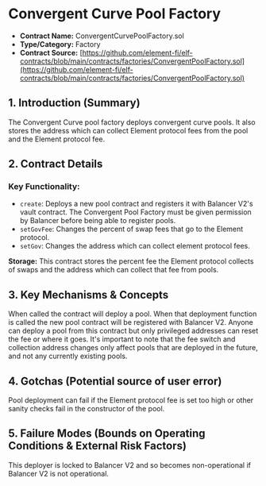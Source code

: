 # Convergent Curve Pool Factory

* **Contract Name:** ConvergentCurvePoolFactory.sol
* **Type/Category:** Factory
* **Contract Source:** [https://github.com/element-fi/elf-contracts/blob/main/contracts/factories/ConvergentPoolFactory.sol](https://github.com/element-fi/elf-contracts/blob/main/contracts/factories/ConvergentPoolFactory.sol)

## 1. Introduction (Summary)

The Convergent Curve pool factory deploys convergent curve pools. It also stores the address which can collect Element protocol fees from the pool and the Element protocol fee.

## 2. Contract Details

### **Key Functionality:**

* `create`: Deploys a new pool contract and registers it with Balancer V2's vault contract. The Convergent Pool Factory must be given permission by Balancer before being able to register pools.&#x20;
* `setGovFee`: Changes the percent of swap fees that go to the Element protocol.
* `setGov`: Changes the address which can collect element protocol fees.

**Storage:** This contract stores the percent fee the Element protocol collects of swaps and the address which can collect that fee from pools.

## 3. Key Mechanisms & Concepts

When called the contract will deploy a pool. When that deployment function is called the new pool contract will be registered with Balancer V2. Anyone can deploy a pool from this contract but only privileged addresses can reset the fee or where it goes. It's important to note that the fee switch and collection address changes only affect pools that are deployed in the future, and not any currently existing pools.

## 4. Gotchas (Potential source of user error)

Pool deployment can fail if the Element protocol fee is set too high or other sanity checks fail in the constructor of the pool.

## 5. Failure Modes (Bounds on Operating Conditions & External Risk Factors)

This deployer is locked to Balancer V2 and so becomes non-operational if Balancer V2 is not operational.
